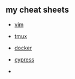 ## my cheat sheets

* [vim](vim/README.md)
* [tmux](tmux/README.md)
* [docker](docker.io/README.md)
* [cypress](cypress.io/README.md)


*

